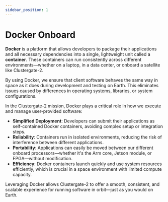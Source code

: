 ```yaml
---
sidebar_position: 1
---
```


# Docker Onboard

**Docker** is a platform that allows developers to package their applications and all necessary dependencies into a single, lightweight unit called a **container**. These containers can run consistently across different environments—whether on a laptop, in a data center, or onboard a satellite like Clustergate-2.

By using Docker, we ensure that client software behaves the same way in space as it does during development and testing on Earth. This eliminates issues caused by differences in operating systems, libraries, or system configurations.

In the Clustergate-2 mission, Docker plays a critical role in how we execute and manage user-provided software:

* **Simplified Deployment**: Developers can submit their applications as self-contained Docker containers, avoiding complex setup or integration steps.
* **Reliability**: Containers run in isolated environments, reducing the risk of interference between different applications.
* **Portability**: Applications can easily be moved between our different onboard processors—whether it's the Arm core, Jetson module, or FPGA—without modification.
* **Efficiency**: Docker containers launch quickly and use system resources efficiently, which is crucial in a space environment with limited compute capacity.

Leveraging Docker allows Clustergate-2 to offer a smooth, consistent, and scalable experience for running software in orbit—just as you would on Earth.

